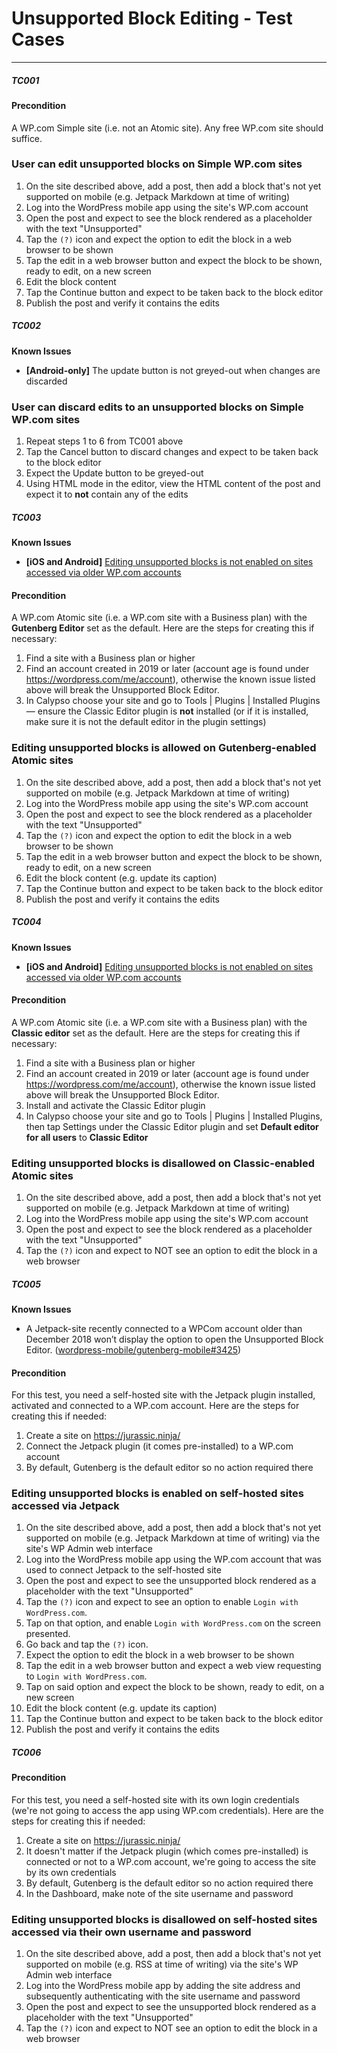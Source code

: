 # Unsupported Block Editing - Test Cases

--------------------------------------------------------------------------------

##### TC001

#### Precondition

A WP.com Simple site (i.e. not an Atomic site). Any free WP.com site should suffice.

### User can edit unsupported blocks on Simple WP.com sites

1. On the site described above, add a post, then add a block that's not yet supported on mobile (e.g. Jetpack Markdown at time of writing)
2. Log into the WordPress mobile app using the site's WP.com account
3. Open the post and expect to see the block rendered as a placeholder with the text "Unsupported"
4. Tap the `(?)` icon and expect the option to edit the block in a web browser to be shown
5. Tap the edit in a web browser button and expect the block to be shown, ready to edit, on a new screen
6. Edit the block content
7. Tap the Continue button and expect to be taken back to the block editor
8. Publish the post and verify it contains the edits


##### TC002

**Known Issues**
-  **[Android-only]** The update button is not greyed-out when changes are discarded

### User can discard edits to an unsupported blocks on Simple WP.com sites

1. Repeat steps 1 to 6 from TC001 above
2. Tap the Cancel button to discard changes and expect to be taken back to the block editor
3. Expect the Update button to be greyed-out
4. Using HTML mode in the editor, view the HTML content of the post and expect it to **not** contain any of the edits


##### TC003

**Known Issues**
-  **[iOS and Android]** [Editing unsupported blocks is not enabled on sites accessed via older WP.com accounts](https://github.com/wordpress-mobile/gutenberg-mobile/issues/3425)

#### Precondition

A WP.com Atomic site (i.e. a WP.com site with a Business plan) with the **Gutenberg Editor** set as the default. Here are the steps for creating this if necessary:

1. Find a site with a Business plan or higher
2. Find an account created in 2019 or later (account age is found under https://wordpress.com/me/account), otherwise the known issue listed above will break the Unsupported Block Editor.
3. In Calypso choose your site and go to Tools | Plugins | Installed Plugins — ensure the Classic Editor plugin is **not** installed (or if it is installed, make sure it is not the default editor in the plugin settings)

### Editing unsupported blocks is allowed on Gutenberg-enabled Atomic sites

1. On the site described above, add a post, then add a block that's not yet supported on mobile (e.g. Jetpack Markdown at time of writing)
2. Log into the WordPress mobile app using the site's WP.com account
3. Open the post and expect to see the block rendered as a placeholder with the text "Unsupported"
4. Tap the `(?)` icon and expect the option to edit the block in a web browser to be shown
5. Tap the edit in a web browser button and expect the block to be shown, ready to edit, on a new screen
6. Edit the block content (e.g. update its caption)
7. Tap the Continue button and expect to be taken back to the block editor
8. Publish the post and verify it contains the edits


##### TC004

**Known Issues**
-  **[iOS and Android]** [Editing unsupported blocks is not enabled on sites accessed via older WP.com accounts](https://github.com/wordpress-mobile/gutenberg-mobile/issues/3425)

#### Precondition

A WP.com Atomic site (i.e. a WP.com site with a Business plan) with the **Classic editor** set as the default. Here are the steps for creating this if necessary:

1. Find a site with a Business plan or higher
2. Find an account created in 2019 or later (account age is found under https://wordpress.com/me/account), otherwise the known issue listed above will break the Unsupported Block Editor.
3. Install and activate the Classic Editor plugin
4. In Calypso choose your site and go to Tools | Plugins | Installed Plugins, then tap Settings under the Classic Editor plugin and set **Default editor for all users** to **Classic Editor**

### Editing unsupported blocks is disallowed on Classic-enabled Atomic sites

1. On the site described above, add a post, then add a block that's not yet supported on mobile (e.g. Jetpack Markdown at time of writing)
2. Log into the WordPress mobile app using the site's WP.com account
3. Open the post and expect to see the block rendered as a placeholder with the text "Unsupported"
4. Tap the `(?)` icon and expect to NOT see an option to edit the block in a web browser


##### TC005

**Known Issues**
- A Jetpack-site recently connected to a WPCom account older than December 2018 won’t display the option to open the Unsupported Block Editor. ([wordpress-mobile/gutenberg-mobile#3425](https://github.com/wordpress-mobile/gutenberg-mobile/issues/3425))

#### Precondition

For this test, you need a self-hosted site with the Jetpack plugin installed, activated and connected to a WP.com account. Here are the steps for creating this if needed:

1. Create a site on https://jurassic.ninja/
2. Connect the Jetpack plugin (it comes pre-installed) to a WP.com account
3. By default, Gutenberg is the default editor so no action required there

### Editing unsupported blocks is enabled on self-hosted sites accessed via Jetpack

1. On the site described above, add a post, then add a block that's not yet supported on mobile (e.g. Jetpack Markdown at time of writing) via the site's WP Admin web interface
2. Log into the WordPress mobile app using the WP.com account that was used to connect Jetpack to the self-hosted site
3. Open the post and expect to see the unsupported block rendered as a placeholder with the text "Unsupported"
4. Tap the `(?)` icon and expect to see an option to enable `Login with WordPress.com`.
5. Tap on that option, and enable `Login with WordPress.com` on the screen presented.
4. Go back and tap the `(?)` icon.
5. Expect the option to edit the block in a web browser to be shown
6. Tap the edit in a web browser button and expect a web view requesting to `Login with WordPress.com`.
7. Tap on said option and expect the block to be shown, ready to edit, on a new screen
7. Edit the block content (e.g. update its caption)
8. Tap the Continue button and expect to be taken back to the block editor
9. Publish the post and verify it contains the edits


##### TC006

#### Precondition

For this test, you need a self-hosted site with its own login credentials (we're not going to access the app using WP.com credentials). Here are the steps for creating this if needed:

1. Create a site on https://jurassic.ninja/
2. It doesn't matter if the Jetpack plugin (which comes pre-installed) is connected or not to a WP.com account, we're going to access the site by its own credentials
3. By default, Gutenberg is the default editor so no action required there
4. In the Dashboard, make note of the site username and password

### Editing unsupported blocks is disallowed on self-hosted sites accessed via their own username and password

1. On the site described above, add a post, then add a block that's not yet supported on mobile (e.g. RSS at time of writing) via the site's WP Admin web interface
2. Log into the WordPress mobile app by adding the site address and subsequently authenticating with the site username and password
3. Open the post and expect to see the unsupported block rendered as a placeholder with the text "Unsupported"
4. Tap the `(?)` icon and expect to NOT see an option to edit the block in a web browser
